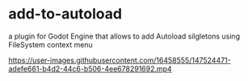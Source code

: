 # add-to-autoload

a plugin for Godot Engine that allows to add Autoload silgletons using FileSystem context menu

https://user-images.githubusercontent.com/16458555/147524471-adefe661-b4d2-44c6-b506-4ee678291692.mp4

